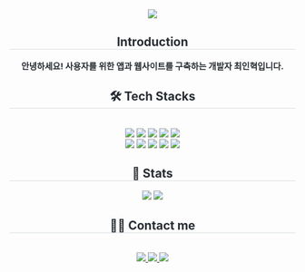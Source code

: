 <div align= "center">
    <img src="https://capsule-render.vercel.app/api?type=slice&color=auto&height=180&text=In_Hyuk's%20Github&animation=fadeIn&fontColor=ffffff&fontSize=50&rotate=12&fontAlign=73&fontAlignY=35" />
    </div>
    <div align= "center">
    <h2 style="border-bottom: 1px solid #d8dee4; color: #282d33;"> Introduction </h2>  
    <div style="font-weight: 700; font-size: 15px; text-align: center; color: #282d33;"> 안녕하세요! 사용자를 위한 앱과 웹사이트를 구축하는 개발자 최인혁입니다. </div> 
    <h2 style="border-bottom: 1px solid #d8dee4; color: #282d33;"> 🛠️ Tech Stacks </h2> <br> 
    <div style="margin: 0 auto; text-align: center;" align= "center"> <img src="https://img.shields.io/badge/Javascript-F7DF1E?style=flat&logo=Javascript&logoColor=white">
          <img src="https://img.shields.io/badge/HTML5-E34F26?style=flat&logo=HTML5&logoColor=white">
          <img src="https://img.shields.io/badge/CSS3-1572B6?style=flat&logo=CSS3&logoColor=white">
          <img src="https://img.shields.io/badge/Python-3776AB?style=flat&logo=Python&logoColor=white">
          <img src="https://img.shields.io/badge/Vue.js-4FC08D?style=flat&logo=Vue.js&logoColor=white">
          <br/><img src="https://img.shields.io/badge/Github-181717?style=flat&logo=Github&logoColor=white">
          <img src="https://img.shields.io/badge/Flutter-02569B?style=flat&logo=Flutter&logoColor=white">
          <img src="https://img.shields.io/badge/Django-092E20?style=flat&logo=Django&logoColor=white">
          <img src="https://img.shields.io/badge/Bootstrap-7952B3?style=flat&logo=Bootstrap&logoColor=white">
          <img src="https://img.shields.io/badge/Tailwind CSS-06B6D4?style=flat&logo=Tailwind CSS&logoColor=white">
          <br/></div>
    </div>
    <div align= "center"> 
    <h2 style="border-bottom: 1px solid #d8dee4; color: #282d33;"> 🏅 Stats </h2> <div align= "center"> 
  <img src="https://github-readme-stats.vercel.app/api?username=InHyuk-Choi&show_icons=true&theme=buefy" />
      <img src="https://github-readme-stats.vercel.app/api/top-langs/?username=InHyuk-Choi&layout=compact&bg_color=180,000000,&title_color=000000&text_color=000000"
          /> 
          <div align= "center">
    <h2 style="border-bottom: 1px solid #d8dee4; color: #282d33;"> 🧑‍💻 Contact me </h2> <br> 
    <div align= "center"> <a href=https://www.instagram.com/c_2nyuk/> <img src="https://img.shields.io/badge/Instagram-E4405F?style=for-the-badge&logo=Instagram&logoColor=white&link=https://www.instagram.com/c_2nyuk/"> </a>
         <a href=https://velog.io/@rick0719/posts> <img src="https://img.shields.io/badge/Velog-20C997?style=for-the-badge&logo=Velog&logoColor=white&link=https://velog.io/@rick0719/posts"> </a>
         <a href=mailto:inhyuck.choi.0719@gmail.com> <img src="https://img.shields.io/badge/Gmail-EA4335?style=for-the-badge&logo=Gmail&logoColor=white&link=mailto:inhyuck.choi.0719@gmail.com"> </a>
          </div>  <br> 
    <div align= "center">  </div> 
    </div>
    </div> 
    </div>
    
